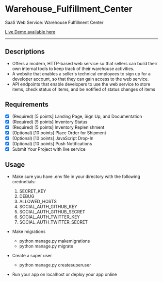 # Warehouse_Fulfillment_Center
SaaS Web Service: Warehouse Fulfillment Center

[Live Demo available here](https://stack-warehouse.herokuapp.com/)

----
## Descriptions
* Offers a modern, HTTP-based web service so that sellers can build their own internal tools to keep track of their warehouse activities.
* A website that enables a seller's technical employees to sign up for a developer account, so that they can gain access to the web service.
* API endpoints that enable developers to use the web service to store items, check status of items, and be notified of status changes of items  

## Requirements
- [x] \(Required\) [5 points] Landing Page, Sign Up, and Documentation  
- [x] \(Required) [5 points] Inventory Status  
- [x] \(Required) [5 points] Inventory Replenishment  
- [x] \(Optional) [10 points] Place Order for Shipment  
- [x] \(Optional) [10 points] JavaScript Drop-In  
- [x] \(Optional) [10 points] Push Notifications  
- [x] Submit Your Project with live service  

## Usage
* Make sure you have .env file in your directory with the following crednetials:  
  1. SECRET_KEY
  2. DEBUG
  3. ALLOWED_HOSTS
  4. SOCIAL_AUTH_GITHUB_KEY
  5. SOCIAL_AUTH_GITHUB_SECRET
  6. SOCIAL_AUTH_TWITTER_KEY
  7. SOCIAL_AUTH_TWITTER_SECRET

* Make migrations
  * python manage.py makemigrations
  * python manage.py migrate

* Create a super user
  * python manage.py createsuperuser

* Run your app on localhost or deploy your app online
